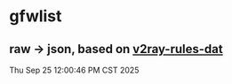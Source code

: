 # gfwlist
## raw -> json, based on [v2ray-rules-dat](https://github.com/Loyalsoldier/v2ray-rules-dat)
Thu Sep 25 12:00:46 PM CST 2025

